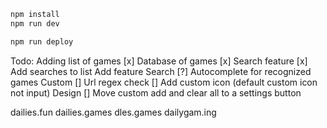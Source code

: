 ```txt
npm install
npm run dev
```

```txt
npm run deploy
```

Todo:
Adding list of games
  [x] Database of games
  [x] Search feature
  [x] Add searches to list
Add feature
  Search
    [?] Autocomplete for recognized games
  Custom
    [] Url regex check
    [] Add custom icon (default custom icon not input)
Design
  [] Move custom add and clear all to a settings button


dailies.fun
dailies.games
dles.games
dailygam.ing
